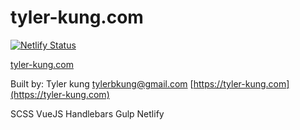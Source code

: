 # tyler-kung.com
[![Netlify Status](https://api.netlify.com/api/v1/badges/18466dff-7ae8-400b-96f5-48bdffbb0911/deploy-status)](https://app.netlify.com/sites/cranky-archimedes-507af3/deploys)

[tyler-kung.com](https://tyler-kung.com)

Built by: Tyler kung
tylerbkung@gmail.com
[https://tyler-kung.com](https://tyler-kung.com)

SCSS
VueJS
Handlebars
Gulp
Netlify
